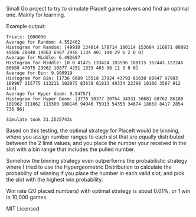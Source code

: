 Small Go project to try to simulate PlaceIt game solvers and find an optimal one. Mainly for learning.

Example output:
```
Trials: 1000000
Average for Random: 4.552462
Histogram for Random: [49910 134814 178714 180114 153684 116871 80893 49686 28840 14863 6987 2948 1134 401 104 29 6 2 0 0]
Average for Middle: 6.492687
Histogram for Middle: [0 0 41475 133424 183596 188115 162443 122246 80688 47075 23962 10877 4251 1333 403 98 11 3 0 0]
Average for Bin: 9.900919
Histogram for Bin: [1736 6689 15518 27924 43793 61630 80947 97903 109907 115775 113211 102075 83639 61813 40334 22398 10106 3587 912 103]
Average for Hyper Geom: 9.547571
Histogram for Hyper Geom: [3778 10377 20764 34331 50681 68762 86180 101962 111062 113300 108146 94946 75913 54353 34674 18668 8417 2854 736 96]

Simulate took 31.2525743s
```

Based on this testing, the optimal strategy for PlaceIt would be binning, where you assign number ranges to each slot that are equally distributed between the 2 limit values, and you place the number your received in the slot with a bin range that includes the pulled number.

Somehow the binning strategy even outperforms the probabilistic strategy where I tried to use the Hypergeometric Distribution to calculate the probability of winning if you place the number in each valid slot, and pick the slot with the highest win probability.

Win rate (20 placed numbers) with optimal strategy is about 0.01%, or 1 win in 10,000 games.

MIT Licensed
